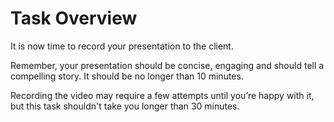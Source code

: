 # Task Overview

It is now time to record your presentation to the client.

Remember, your presentation should be concise, engaging and should tell a compelling story. It should be no longer than 10 minutes.

Recording the video may require a few attempts until you’re happy with it, but this task shouldn't take you longer than 30 minutes.
